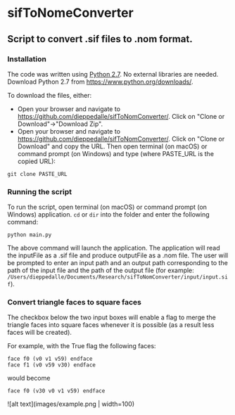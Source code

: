 # sifToNomeConverter
## Script to convert .sif files to .nom format.

### Installation
The code was written using [Python 2.7](https://www.python.org/downloads/). No external libraries are needed. Download Python 2.7 from https://www.python.org/downloads/.

To download the files, either:
* Open your browser and navigate to https://github.com/dieppedalle/sifToNomConverter/. Click on "Clone or Download"->"Download Zip".
* Open your browser and navigate to https://github.com/dieppedalle/sifToNomConverter/. Click on "Clone or Download" and copy the URL. Then open terminal (on macOS) or command prompt (on Windows) and type (where PASTE_URL is the copied URL):
```
git clone PASTE_URL 
```

### Running the script


To run the script, open terminal (on macOS) or command prompt (on Windows) application. ```cd``` or ```dir``` into the folder and enter the following command:
```
python main.py
```
The above command will launch the application. The application will read the inputFile as a .sif file and produce outputFile as a .nom file. The user will be prompted to enter an input path and an output path corresponding to the path of the input file and the path of the output file (for example: ```/Users/dieppedalle/Documents/Research/sifToNomConverter/input/input.sif```).


### Convert triangle faces to square faces
The checkbox below the two input boxes will enable a flag to merge the triangle faces into square faces whenever it is possible (as a result less faces will be created).

For example, with the True flag the following faces:
```
face f0 (v0 v1 v59) endface
face f1 (v0 v59 v30) endface
```
would become
```
face f0 (v30 v0 v1 v59) endface
```
![alt text](images/example.png | width=100)
